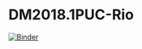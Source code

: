 # DM2018.1PUC-Rio

[![Binder](https://mybinder.org/badge.svg)](https://mybinder.org/v2/gh/mestevesf/DM2018.1PUC-Rio.git/master)
